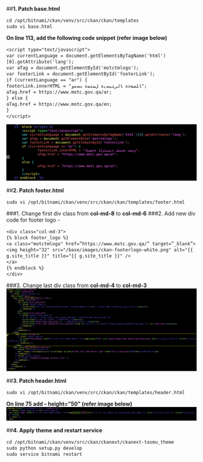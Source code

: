 ##**1. Patch base.html**

```
cd /opt/bitnami/ckan/venv/src/ckan/ckan/templates 
sudo vi base.html
```
 
**On line 113, add the following code snippet (refer image below)**


```
<script type="text/javascript"> 
var currentLanguage = document.getElementsByTagName('html')[0].getAttribute('lang'); 
var aTag = document.getElementById('motctmlogo'); 
var footerLink = document.getElementById('footerLink'); 
if (currentLanguage == "ar") { 
footerLink.innerHTML = "ﺎﻠﺼﻔﺣﺓ ﺎﻟﺮﺌﻴﺴﻳﺓ ﻞﻤﻨﺻﺓ ﺖﺴﻣﻭ"; 
aTag.href = https://www.motc.gov.qa/ar; 
} else { 
aTag.href = https://www.motc.gov.qa/en; 
} 
</script>
```
  

![image.png](/.attachments/image-aa8cf0b2-4a57-405c-8957-4beba0ac947b.png)
		
##**2. Patch footer.html**
```
sudo vi /opt/bitnami/ckan/venv/src/ckan/ckan/templates/footer.html 
```
###1. Change first div class from **col-md-8** to **col-md-6** 
###2. Add new div code for footer logo -  

```
<div class="col-md-3">
{% block footer_logo %} 
<a class="motctmlogo" href=”https://www.motc.gov.qa/” target=”_blank”>
<img height="32" src="/base/images/ckan-footerlogo-white.png" alt="{{ g.site_title }}" title="{{ g.site_title }}" />
</a>
{% endblock %} 
</div> 
```
###3. Change last div class from **col-md-4** to **col-md-3** 
![image.png](/.attachments/image-4f03d9a6-7ad5-4d1e-8edf-7dfce41c6b0c.png)
		 
##**3. Patch header.html**
```
sudo vi /opt/bitnami/ckan/venv/src/ckan/ckan/templates/header.html 
```
**On line 75 add – height=”50” (refer image below)** 
![image.png](/.attachments/image-605f41a8-0c07-4ad2-ac1e-3881798a6386.png)
		
##**4. Apply theme and restart service**

```
cd /opt/bitnami/ckan/venv/src/ckan/ckanext/ckanext-tasmu_theme 
sudo python setup.py develop 
sudo service bitnami restart
```